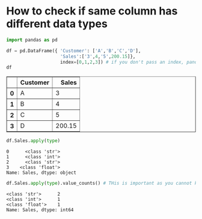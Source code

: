 
# How to check if same column has different data types


```python
import pandas as pd
```


```python
df = pd.DataFrame({ 'Customer': ['A','B','C','D'],
                    'Sales':['3',4,'5',200.15]},
                    index=[0,1,2,3]) # if you don't pass an index, pandas will assign default index
df
```




<div>
<style scoped>
    .dataframe tbody tr th:only-of-type {
        vertical-align: middle;
    }

    .dataframe tbody tr th {
        vertical-align: top;
    }

    .dataframe thead th {
        text-align: right;
    }
</style>
<table border="1" class="dataframe">
  <thead>
    <tr style="text-align: right;">
      <th></th>
      <th>Customer</th>
      <th>Sales</th>
    </tr>
  </thead>
  <tbody>
    <tr>
      <th>0</th>
      <td>A</td>
      <td>3</td>
    </tr>
    <tr>
      <th>1</th>
      <td>B</td>
      <td>4</td>
    </tr>
    <tr>
      <th>2</th>
      <td>C</td>
      <td>5</td>
    </tr>
    <tr>
      <th>3</th>
      <td>D</td>
      <td>200.15</td>
    </tr>
  </tbody>
</table>
</div>




```python
df.Sales.apply(type)
```




    0      <class 'str'>
    1      <class 'int'>
    2      <class 'str'>
    3    <class 'float'>
    Name: Sales, dtype: object




```python
df.Sales.apply(type).value_counts() # THis is important as you cannot keep a check if DataFrame is huge
```




    <class 'str'>      2
    <class 'int'>      1
    <class 'float'>    1
    Name: Sales, dtype: int64


